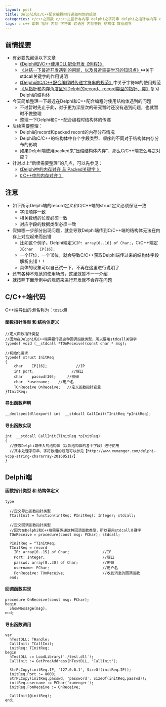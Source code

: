 ```yaml
---
layout: post
title: Delphi和C/C++配合编程时传递结构体的规范
categories: c/c++之函数 c/c++之指针与内存 delphi之字符串 delphi之指针与内存 c/c++之字符串 delphi之dll c/c++之dll 软件质量之内存管理
tags: c c++ 函数 指针 内存 字符串 跨语言 内存管理 结构体 数组越界
---
```


## 前情提要

* 有必要先阅读以下文章
  * [《Delphi和VC++使用DLL配合开发【例程】》](http://www.xumenger.com/delphi-cpp-dll-20160412/)
  * [《总结一下最近开发遇到的问题，以及最近需要学习的知识点》](http://www.xumenger.com/learn-plan-20151123/)中关于stdcall关键字的作用说明
  * [《Delphi和C/C++配合编程时传递字符串的规范》](http://www.xumenger.com/delphi-vcpp-string-chararray-20160511/)中关于字符串的使用规范
  * [《从指针和内存角度区别Delphi的record、record类型的指针、类》](http://www.xumenger.com/delphi-pointer-memory-record/)复习Delphi的结构体
* 今天简单整理一下最近在Delphi和C++配合编程时使用结构体遇到的问题
  * 不过暂时先止于此，对于更为深层次的研究暂时还没有遇到问题，也就暂时不做整理
  * 整理一下Delphi和C++配合编程时结构体的传递
* 后续需要整理：
  * Delphi的record和packed record的内存分布情况
  * Delphi和C/C++的结构体中各个字段类型、顺序的不同对于结构体内存分布的影响
  * 如果Delphi端使用packed来“压缩结构体内存”，那么C/C++端怎么与之对应？
* 针对以上“后续需要整理”的几点，可以先参见：
  * [《Delphi中的内存对齐 与 Packed关键字 》](http://blog.csdn.net/procedure1984/article/details/3057730)
  * [《 C++中的内存对齐 》](http://blog.csdn.net/procedure1984/article/details/3057703)
  
## 注意

* 如下所示Delphi端的record定义和C/C++端的struct定义必须保证一致
  * 字段顺序一致
  * 相关数组的长度必须一致
  * 对应字段的数据类型必须一致
* 假如哪一步部分出现问题，就会导致Delphi端传到C/C++端的结构体无法在内存上对应起来而出错
  * 比如这个例子，Delphi端定义`IP: array[0..16] of Char;`，C/C++端定义`char	IP[16];`
  * 一个17位，一个16位，就会导致C/C++获取Delphi端传过来的结构体字段解析出错！！
  * 具体的现象可以自己试一下，不再在这里进行说明了
* 还有各种不规范的使用场景，这里就暂不一一介绍
* 就按照下面示例中的规范来进行开发就不会存在问题

## C/C++端代码

C++端导出的dll名称为：test.dll

#### 函数指针类型 和 结构体定义

```
//定义函数指针类型
//因为在Delphi和C++端需要传递这种回调函数类型，所以要用stdcall关键字
typedef void (__stdcall *TOnReceive)(const char * msg);   

//初始化请求
typedef struct InitReq
{
	char	IP[16];				//IP
	int	port;				  //端口
	char	passwd[30];		//密码
	char  *username;    //用户名
	TOnReceive OnReceive;   //定义函数指针变量
}TInitReq;
```

#### 导出函数声明

```
__declspec(dllexport) int  __stdcall CallInit(TInitReq *pInitReq);
```

#### 导出函数实现

```
int  __stdcall CallInit(TInitReq *pInitReq)
{
  //获取Delphi端传入的结构体（以及结构体的各个字段）进行使用
  //其中处理字符串、字符数组的规范可以参见【http://www.xumenger.com/delphi-vcpp-string-chararray-20160511/】
}
```

## Delphi端

#### 函数指针类型 和 结构体定义

```
type

  //定义导出函数指针类型
  TCallInit = function(intReq: PInitReq): Integer; stdcall;

  //定义回调函数指针类型
  //因为在Delphi和C++端需要传递这种回调函数类型，所以要用stdcall关键字
  TOnReceive = procedure(const msg: PChar); stdcall;

  PInitReq = ^TInitReq;
  TInitReq = record
    IP: array[0..15] of Char;               //IP
    Port: Integer;                          //端口
    passwd: array[0..30] of Char;           //密码
    username: PChar;                        //用户名
    FonReceive: TOnReceive;                 //收到消息的回调函数
  end;
```

#### 回调函数实现

```
procedure OnReceive(const msg: PChar);
begin
  ShowMessage(msg);
end;
```

#### 导出函数调用

```
var
  hTestDLL: THandle;
  CallInit: TCallInit;
  initReq: TInitReq;
begin
  hTestDLL := LoadLibrary('./test.dll');
  CallInit := GetProcAddress(hTestDLL, 'CallInit');
  
  StrPLCopy(initReq.IP, '127.0.0.1', SizeOf(initReq.IP));
  initReq.Port := 8000;
  StrPLCopy(initReq.passwd, 'password', SizeOf(initReq.passwd));
  initReq.username := PChar('xumenger');
  initReq.FonReceive := OnReceive;
  
  CallInit(@initReq);
end;
```
